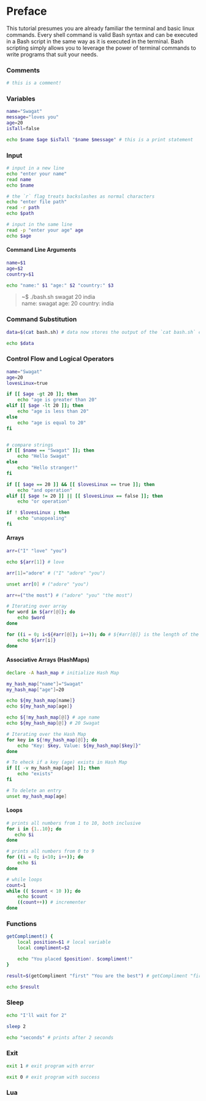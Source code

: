 # Preface

This tutorial presumes you are already familiar the terminal and basic linux commands. Every shell command is valid Bash syntax and can be executed in a Bash script in the same way as it is executed in the terminal. Bash scripting simply allows you to leverage the power of terminal commands to write programs that suit your needs.

### Comments

```bash
# this is a comment!
```

### Variables

```bash
name="Swagat"
message="loves you"
age=20
isTall=false

echo $name $age $isTall "$name $message" # this is a print statement
```

### Input

```bash
# input in a new line
echo "enter your name"
read name
echo $name

# the `r` flag treats backslashes as normal characters
echo "enter file path"
read -r path
echo $path

# input in the same line
read -p "enter your age" age
echo $age
```

#### Command Line Arguments

```bash
name=$1
age=$2
country=$1

echo "name:" $1 "age:" $2 "country:" $3
```

> ~$ ./bash.sh swagat 20 india <br>
> name: swagat age: 20 country: india

### Command Substitution

```bash
data=$(cat bash.sh) # data now stores the output of the `cat bash.sh` command

echo $data
```

### Control Flow and Logical Operators

```bash
name="Swagat"
age=20
lovesLinux=true

if [[ $age -gt 20 ]]; then
    echo "age is greater than 20"
elif [[ $age -lt 20 ]]; then
    echo "age is less than 20"
else
    echo "age is equal to 20"
fi


# compare strings
if [[ $name == "Swagat" ]]; then
    echo "Hello Swagat"
else
    echo "Hello stranger!"
fi

if [[ $age == 20 ]] && [[ $lovesLinux == true ]]; then
    echo "and operation"
elif [[ $age != 20 ]] || [[ $lovesLinux == false ]]; then
    echo "or operation"

if ! $lovesLinux ; then
    echo "unappealing"
fi
```

#### Arrays

```bash
arr=("I" "love" "you")

echo ${arr[1]} # love

arr[1]="adore" # ("I" "adore" "you")

unset arr[0] # ("adore" "you")

arr+=("the most") # ("adore" "you" "the most")

# Iterating over array
for word in ${arr[@]}; do
    echo $word
done

for ((i = 0; i<${#arr[@]}; i++)); do # ${#arr[@]} is the length of the array
    echo ${arr[i]}
done
```

#### Associative Arrays (HashMaps)

```bash
declare -A hash_map # initialize Hash Map

my_hash_map["name"]="Swagat"
my_hash_map["age"]=20

echo ${my_hash_map[name]}
echo ${my_hash_map[age]}

echo ${!my_hash_map[@]} # age name
echo ${my_hash_map[@]} # 20 Swagat

# Iterating over the Hash Map
for key in ${!my_hash_map[@]}; do
    echo "Key: $key, Value: ${my_hash_map[$key]}"
done

# To eheck if a key (age) exists in Hash Map
if [[ -v my_hash_map[age] ]]; then
    echo "exists"
fi

# To delete an entry
unset my_hash_map[age]
```

#### Loops

```bash
# prints all numbers from 1 to 10, both inclusive
for i in {1..10}; do
   echo $i
done

# prints all numbers from 0 to 9
for ((i = 0; i<10; i++)); do
    echo $i
done

# while loops
count=1
while (( $count < 10 )); do
    echo $count
    ((count++)) # incrementer
done
```

### Functions

```bash
getCompliment() {
    local position=$1 # local variable
    local compliment=$2

    echo "You placed $position!. $compliment!"
}

result=$(getCompliment "first" "You are the best") # getCompliment "first" "You are the best" -> function call

echo $result
```

### Sleep

```bash
echo "I'll wait for 2"

sleep 2

echo "seconds" # prints after 2 seconds
```

### Exit

```bash
exit 1 # exit program with error

exit 0 # exit program with success
```

### Lua
